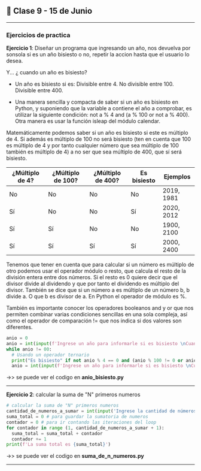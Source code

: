 ## :book: Clase 9 - 15 de Junio

---

### Ejercicios de practica

**Ejercicio 1**: Diseñar un programa que ingresando un año, nos devuelva por sonsola si es un año bisiesto o no, repetir la accion hasta que el usuario lo desea.

Y... ¿ cuando un año es bisiesto?

- Un año es bisiesto si es: Divisible entre 4. No divisible entre 100. Divisible entre 400.

- Una manera sencilla y compacta de saber si un año es bisiesto en Python, y suponiendo que la variable a contiene el año a comprobar, es utilizar la siguiente condición: not a % 4 and (a % 100 or not a % 400). Otra manera es usar la función isleap del módulo calendar.

Matemáticamente podemos saber si un año es bisiesto si este es múltiplo de 4. Si además es múltiplo de 100 no será bisiesto (ten en cuenta que 100 es múltiplo de 4 y por tanto cualquier número que sea múltiplo de 100 también es múltiplo de 4) a no ser que sea múltiplo de 400, que sí será bisiesto.

| ¿Múltiplo de 4? |	¿Múltiplo de 100?	| ¿Múltiplo de 400?	| Es bisiesto |	Ejemplos |
| --------------- | ----------------- | ----------------- | ----------- | -------- |
| No	| No	| No	| No	| 2019, 1981 |
| Sí	| No	| No	| Sí	| 2020, 2012 |
| Sí	| Sí	| No	| No	| 1900, 2100 |
| Sí	| Sí	| Sí	| Sí	| 2000, 2400 |

Tenemos que tener en cuenta que para calcular si un número es múltiplo de otro podemos usar el operador módulo o resto, que calcula el resto de la división entera entre dos números. Si el resto es 0 quiere decir que el divisor divide al dividendo y que por tanto el dividendo es múltiplo del divisor. También se dice que si un número a es múltiplo de un número b, b divide a. O que b es divisor de a. En Python el operador de módulo es %.

También es importante conocer los operadores booleanos and y or que nos permiten combinar varias condiciones sencillas en una sola compleja, así como el operador de comparación != que nos indica si dos valores son diferentes.

```Python
anio = 0
anio = int(input(f'Ingrese un año para informarle si es bisiesto \nCuando quiera salir ingrese doble cero "00"... ')) # el año que queremos comprobar
while anio != 00:
  # Usando un operador ternario
  print("Es bisiesto" if not anio % 4 == 0 and (anio % 100 != 0 or anio % 400 == 0)  else 'No es bisiesto')
  anio = int(input(f'Ingrese un año para informarle si es bisiesto \nCuando quiera salir ingrese doble cero "00"... ')) # el año que queremos comprobar
```

->> se puede ver el codigo en **anio_bisiesto.py**

---

**Ejercicio 2**: calcular la suma de "N" primeros numeros

```Python
# calcular la suma de "N" primeros numeros
cantidad_de_numeros_a_sumar = int(input('Ingrese la cantidad de números a sumarse: '))
suma_total = 0 # para guardar la sumatoria de numeros
contador = 0 # para ir contando las iteraciones del loop
for contador in range (1, cantidad_de_numeros_a_sumar + 1):
  suma_total = suma_total + contador
  contador += 1
print(f'La suma total es {suma_total}')
```

->> se puede ver el codigo en **suma_de_n_numeros.py**

---